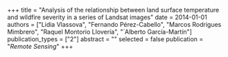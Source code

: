 +++
title = "Analysis of the relationship between land surface temperature and wildfire severity in a series of Landsat images"
date = 2014-01-01
authors = ["Lidia Vlassova", "Fernando Pérez-Cabello", "Marcos Rodrigues Mimbrero", "Raquel Montorio Lloverı́a", "́ Alberto García-Martín"]
publication_types = ["2"]
abstract = ""
selected = false
publication = "*Remote Sensing*"
+++

